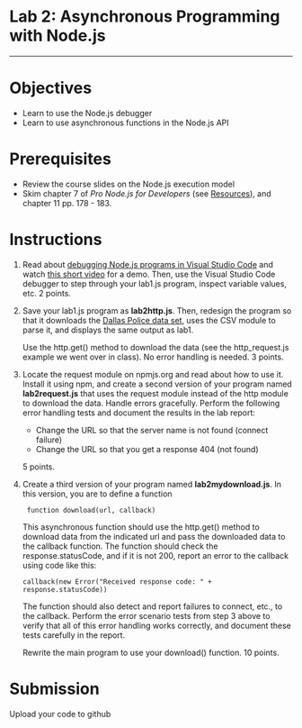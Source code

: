 

# Lab 2: Asynchronous Programming with Node.js 
-----------------------------------------------

Objectives
==========

-   Learn to use the Node.js debugger
-   Learn to use asynchronous functions in the Node.js API

Prerequisites
=============

-   Review the course slides on the Node.js execution model
-   Skim chapter 7 of *Pro Node.js for Developers* (see
    [Resources](https://protect.bju.edu/cps/courses/cps404/Resources)),
    and chapter 11 pp. 178 - 183.

Instructions
============

1.  Read about [debugging Node.js programs in Visual Studio
    Code](https://code.visualstudio.com/Docs/editor/debugging) and watch
    [this short video](https://youtu.be/rIZMFEE9uqI) for a demo. Then,
    use the Visual Studio Code debugger to step through your lab1.js
    program, inspect variable values, etc. 2 points.

2.  Save your lab1.js program as **lab2http.js**. Then, redesign the
    program so that it downloads the [Dallas Police data
    set](https://www.dallasopendata.com/resource/are8-xahz.csv), uses
    the CSV module to parse it, and displays the same output as lab1.

    Use the http.get() method to download the data (see the
    http\_request.js example we went over in class). No error handling
    is needed. 3 points.

3.  Locate the request module on npmjs.org and read about how to use it.
    Install it using npm, and create a second version of your program
    named **lab2request.js** that uses the request module instead of the
    http module to download the data. Handle errors gracefully. Perform
    the following error handling tests and document the results in the
    lab report:

    -   Change the URL so that the server name is not found (connect
        failure)
    -   Change the URL so that you get a response 404 (not found)

    5 points.

4.  Create a third version of your program named **lab2mydownload.js**.
    In this version, you are to define a function

    ``` {.highlight}
     function download(url, callback)
    ```

    This asynchronous function should use the http.get() method to
    download data from the indicated url and pass the downloaded data to
    the callback function. The function should check the
    response.statusCode, and if it is not 200, report an error to the
    callback using code like this:

    ``` {.highlight}
    callback(new Error("Received response code: " + response.statusCode))
    ```

    The function should also detect and report failures to connect,
    etc., to the callback. Perform the error scenario tests from step 3
    above to verify that all of this error handling works correctly, and
    document these tests carefully in the report.

    Rewrite the main program to use your download() function. 10 points.

Submission
==========

Upload your code to github

